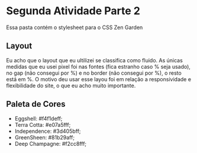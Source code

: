 # Segunda Atividade Parte 2

Essa pasta contém o stylesheet para o CSS Zen Garden

## Layout

Eu acho que o layout que eu ultilizei se classifica como fluido. As únicas medidas que eu usei pixel foi nas fontes (fica estranho caso % seja usado), no gap (não consegui por %) e no border (não consegui por %), o resto está em %. O motivo deu usar esse layou foi em relação a responsividade e flexibilidade do site, o que eu acho muito importante.

## Paleta de Cores

- Eggshell: #f4f1deff;
- Terra Cotta: #e07a5fff;
- Independence: #3d405bff;
- GreenSheen: #81b29aff;
- Deep Champagne: #f2cc8fff;
